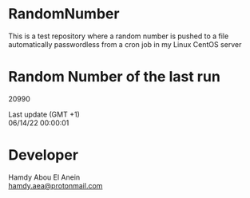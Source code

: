 # RandomNumber    
This is a test repository where a random number is pushed to a file automatically passwordless from a cron job in my Linux CentOS server    
# Random Number of the last run   
20990
      
Last update (GMT +1)    
06/14/22 00:00:01
# Developer    
Hamdy Abou El Anein   
hamdy.aea@protonmail.com
